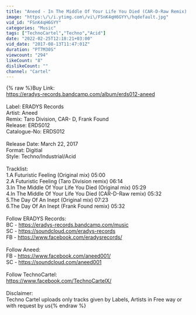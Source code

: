 ```yaml
---
title: "Aneed - In The Middle Of Your Life You Died (CAR-D-Raw Remix) [ERDS012]"
image: "https:\/\/i.ytimg.com\/vi\/FSnK4qH6GYY\/hqdefault.jpg"
vid_id: "FSnK4qH6GYY"
categories: "Music"
tags: ["TechnoCartel","Techno","Acid"]
date: "2022-02-25T12:18:21+03:00"
vid_date: "2017-08-13T11:47:01Z"
duration: "PT7M30S"
viewcount: "294"
likeCount: "8"
dislikeCount: ""
channel: "Cartel"
---
```

{% raw %}Buy Link:<br /><a rel="nofollow" target="blank" href="https://eradys-records.bandcamp.com/album/erds012-aneed">https://eradys-records.bandcamp.com/album/erds012-aneed</a><br /><br />Label: ERADYS Records<br />Artist: Aneed<br />Remix: Taro Division, CAR- D, Frank Found<br />Release: ERDS012<br />Catalogue-No: ERDS012<br /><br />Release Date: March 22, 2017<br />Format: Digitial<br />Style: Techno/Industrial/Acid <br /><br />Tracklist:<br />1.A Futuristic Feeling (Original mix) 05:00<br />2.A Futuristic Feeling (Taro Division remix) 06:14<br />3.In The Middle Of Your Life You Died (Original mix) 05:29<br />4.In The Middle Of Your Life You Died (CAR-D-Raw remix) 05:32<br />5.The Day Of An Inept (Original mix) 07:23<br />6.The Day Of An Inept (Frank Found remix) 05:32<br /><br />Follow ERADYS Records:<br />BC - <a rel="nofollow" target="blank" href="https://eradys-records.bandcamp.com/music">https://eradys-records.bandcamp.com/music</a><br />SC - <a rel="nofollow" target="blank" href="https://soundcloud.com/eradys-records">https://soundcloud.com/eradys-records</a><br />FB - <a rel="nofollow" target="blank" href="https://www.facebook.com/eradysrecords/">https://www.facebook.com/eradysrecords/</a><br /><br />Follow Aneed: <br />FB - <a rel="nofollow" target="blank" href="https://www.facebook.com/aneed001/">https://www.facebook.com/aneed001/</a><br />SC - <a rel="nofollow" target="blank" href="https://soundcloud.com/aneed001">https://soundcloud.com/aneed001</a><br /><br />Follow TechnoCartel: <br /><a rel="nofollow" target="blank" href="https://www.facebook.com/TechnoCartelX/">https://www.facebook.com/TechnoCartelX/</a><br /><br />Disclaimer:<br />Techno Cartel uploads only tracks given by Labels, Artists in Free way or with request by us{% endraw %}
